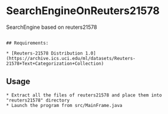 # SearchEngineOnReuters21578

SearchEngine based on reuters21578

```

## Requirements:

* [Reuters-21578 Distribution 1.0](https://archive.ics.uci.edu/ml/datasets/Reuters-21578+Text+Categorization+Collection)

```

## Usage

```
* Extract all the files of reuters21578 and place them into "reuters21578" directory
* Launch the program from src/MainFrame.java

```
